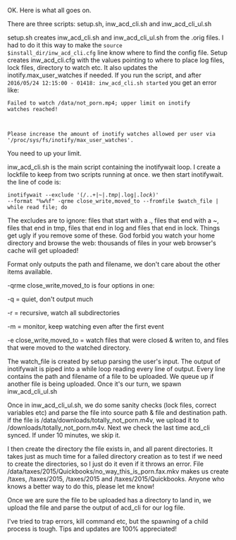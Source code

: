 OK. Here is what all goes on.

There are three scripts: setup.sh, inw_acd_cli.sh and inw_acd_cli_ul.sh

setup.sh creates inw_acd_cli.sh and inw_acd_cli_ul.sh from the .orig files. I had to do it this way to make the <code>source $install_dir/inw_acd_cli.cfg</code> line know where to find the config file. Setup creates inw_acd_cli.cfg with the values pointing to where to place log files, lock files, directory to watch etc. It also updates the inotify.max_user_watches if needed. If you run the script, and after <code>2016/05/24 12:15:00 - 01418: inw_acd_cli.sh started</code> you get an error like:

<code>Failed to watch /data/not_porn.mp4; upper limit on inotify watches reached!

Please increase the amount of inotify watches allowed per user via '/proc/sys/fs/inotify/max_user_watches'.</code>

You need to up your limit. 

inw_acd_cli.sh is the main script containing the inotifywait loop. I create a lockfile to keep from two scripts running at once. we then start inotifywait. the line of code is:

<code>inotifywait --exclude '(/\..+|~$|.tmp$|.log$|.lock$)' --format "%w%f" -qrme close_write,moved_to --fromfile $watch_file | while read file; do</code>

The excludes are to ignore: files that start with a ., files that end with a ~, files that end in tmp, files that end in log and files that end in lock. Things get ugly if you remove some of these. God forbid you watch your home directory and browse the web: thousands of files in your web browser's cache will get uploaded! 

Format only outputs the path and filename, we don't care about the other items available.

-qrme close_write,moved_to is four options in one:

-q = quiet, don't output much

-r = recursive, watch all subdirectories

-m = monitor, keep watching even after the first event

-e close_write,moved_to = watch files that were closed & writen to, and files that were moved to the watched directory.

The watch_file is created by setup parsing the user's input. The output of inotifywait is piped into a while loop reading every line of output. Every line contains the path and filename of a file to be uploaded. We queue up if another file is being uploaded. Once it's our turn, we spawn inw_acd_cli_ul.sh

Once in inw_acd_cli_ul.sh, we do some sanity checks (lock files, correct variables etc) and parse the file into source path & file and destination path. if the file is /data/downloads/totally_not_porn.m4v, we upload it to /downloads/totally_not_porn.m4v. Next we check the last time acd_cli synced. If under 10 minutes, we skip it. 

I then create the directory the file exists in, and all parent directories. It takes just as much time for a failed directory creation as to test if we need to create the directories, so I just do it even if it throws an error. File /data/taxes/2015/Quickbooks/no_way_this_is_porn.fax.mkv makes us create /taxes, /taxes/2015, /taxes/2015 and /taxes/2015/Quickbooks. Anyone who knows a better way to do this, please let me know!

Once we are sure the file to be uploaded has a directory to land in, we upload the file and parse the output of acd_cli for our log file.

I've tried to trap errors, kill command etc, but the spawning of a child process is tough. Tips and updates are 100% appreciated!

